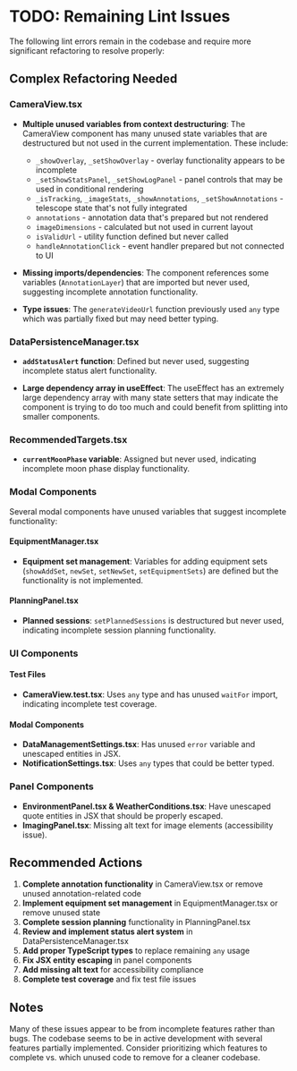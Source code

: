 # TODO: Remaining Lint Issues

The following lint errors remain in the codebase and require more significant refactoring to resolve properly:

## Complex Refactoring Needed

### CameraView.tsx
- **Multiple unused variables from context destructuring**: The CameraView component has many unused state variables that are destructured but not used in the current implementation. These include:
  - `_showOverlay`, `_setShowOverlay` - overlay functionality appears to be incomplete
  - `_setShowStatsPanel`, `_setShowLogPanel` - panel controls that may be used in conditional rendering
  - `_isTracking`, `_imageStats`, `_showAnnotations`, `_setShowAnnotations` - telescope state that's not fully integrated
  - `annotations` - annotation data that's prepared but not rendered
  - `imageDimensions` - calculated but not used in current layout
  - `isValidUrl` - utility function defined but never called
  - `handleAnnotationClick` - event handler prepared but not connected to UI

- **Missing imports/dependencies**: The component references some variables (`AnnotationLayer`) that are imported but never used, suggesting incomplete annotation functionality.

- **Type issues**: The `generateVideoUrl` function previously used `any` type which was partially fixed but may need better typing.

### DataPersistenceManager.tsx
- **`addStatusAlert` function**: Defined but never used, suggesting incomplete status alert functionality.

- **Large dependency array in useEffect**: The useEffect has an extremely large dependency array with many state setters that may indicate the component is trying to do too much and could benefit from splitting into smaller components.

### RecommendedTargets.tsx
- **`currentMoonPhase` variable**: Assigned but never used, indicating incomplete moon phase display functionality.

### Modal Components
Several modal components have unused variables that suggest incomplete functionality:

#### EquipmentManager.tsx
- **Equipment set management**: Variables for adding equipment sets (`showAddSet`, `newSet`, `setNewSet`, `setEquipmentSets`) are defined but the functionality is not implemented.

#### PlanningPanel.tsx
- **Planned sessions**: `setPlannedSessions` is destructured but never used, indicating incomplete session planning functionality.

### UI Components

#### Test Files
- **CameraView.test.tsx**: Uses `any` type and has unused `waitFor` import, indicating incomplete test coverage.

#### Modal Components
- **DataManagementSettings.tsx**: Has unused `error` variable and unescaped entities in JSX.
- **NotificationSettings.tsx**: Uses `any` types that could be better typed.

### Panel Components
- **EnvironmentPanel.tsx & WeatherConditions.tsx**: Have unescaped quote entities in JSX that should be properly escaped.
- **ImagingPanel.tsx**: Missing alt text for image elements (accessibility issue).

## Recommended Actions

1. **Complete annotation functionality** in CameraView.tsx or remove unused annotation-related code
2. **Implement equipment set management** in EquipmentManager.tsx or remove unused state
3. **Complete session planning** functionality in PlanningPanel.tsx
4. **Review and implement status alert system** in DataPersistenceManager.tsx
5. **Add proper TypeScript types** to replace remaining `any` usage
6. **Fix JSX entity escaping** in panel components
7. **Add missing alt text** for accessibility compliance
8. **Complete test coverage** and fix test file issues

## Notes

Many of these issues appear to be from incomplete features rather than bugs. The codebase seems to be in active development with several features partially implemented. Consider prioritizing which features to complete vs. which unused code to remove for a cleaner codebase.